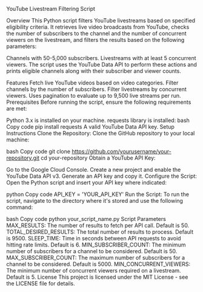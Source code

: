 YouTube Livestream Filtering Script


Overview
This Python script filters YouTube livestreams based on specified eligibility criteria. It retrieves live video broadcasts from YouTube, checks the number of subscribers to the channel and the number of concurrent viewers on the livestream, and filters the results based on the following parameters:

Channels with 50-5,000 subscribers.
Livestreams with at least 5 concurrent viewers.
The script uses the YouTube Data API to perform these actions and prints eligible channels along with their subscriber and viewer counts.

Features
Fetch live YouTube videos based on video categories.
Filter channels by the number of subscribers.
Filter livestreams by concurrent viewers.
Uses pagination to evaluate up to 9,500 live streams per run.
Prerequisites
Before running the script, ensure the following requirements are met:

Python 3.x is installed on your machine.
requests library is installed:
bash
Copy code
pip install requests
A valid YouTube Data API key.
Setup Instructions
Clone the Repository: Clone the GitHub repository to your local machine:

bash
Copy code
git clone https://github.com/yourusername/your-repository.git
cd your-repository
Obtain a YouTube API Key:

Go to the Google Cloud Console.
Create a new project and enable the YouTube Data API v3.
Generate an API key and copy it.
Configure the Script: Open the Python script and insert your API key where indicated:

python
Copy code
API_KEY = 'YOUR_API_KEY'
Run the Script: To run the script, navigate to the directory where it's stored and use the following command:

bash
Copy code
python your_script_name.py
Script Parameters
MAX_RESULTS: The number of results to fetch per API call. Default is 50.
TOTAL_DESIRED_RESULTS: The total number of results to process. Default is 9500.
SLEEP_TIME: Time in seconds between API requests to avoid hitting rate limits. Default is 6.
MIN_SUBSCRIBER_COUNT: The minimum number of subscribers for a channel to be considered. Default is 50.
MAX_SUBSCRIBER_COUNT: The maximum number of subscribers for a channel to be considered. Default is 5000.
MIN_CONCURRENT_VIEWERS: The minimum number of concurrent viewers required on a livestream. Default is 5.
License
This project is licensed under the MIT License - see the LICENSE file for details.
